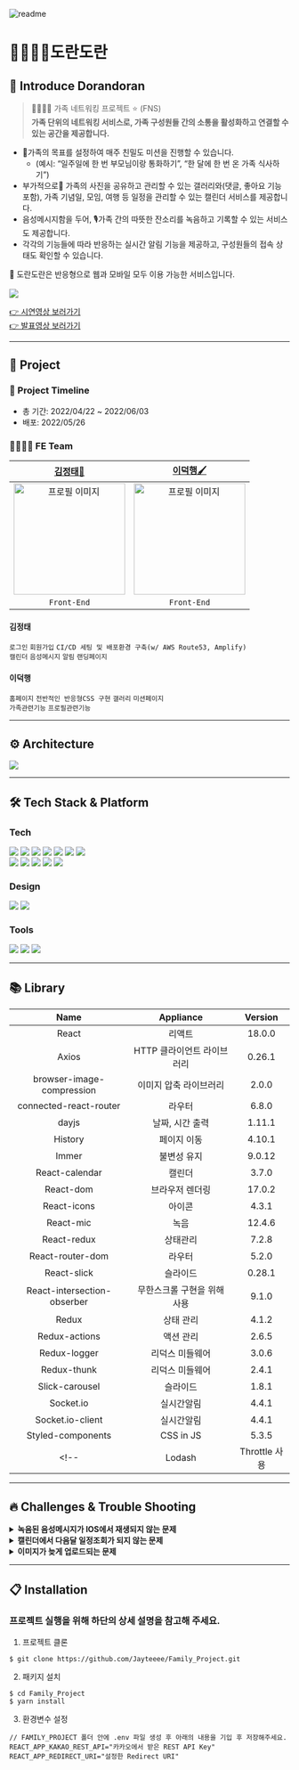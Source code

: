 ![readme](https://family-8.s3.ap-northeast-2.amazonaws.com/photo/1653736311587blob)
<br>

👨‍👩‍👧‍👦도란도란
=============
## 🙌 Introduce Dorandoran
>👨‍👩‍👧‍👧  가족 네트워킹 프로젝트 ⭐️ (FNS)
<br>**가족 단위의 네트워킹 서비스로, 가족 구성원들 간의 소통을 활성화하고 연결할 수 있는 공간을 제공합니다.**

- 🚩가족의 목표를 설정하여 매주 친밀도 미션을 진행할 수 있습니다.
    - (예시: “일주일에 한 번 부모님이랑 통화하기”, “한 달에 한 번 온 가족 식사하기”)
- 부가적으로💞 가족의 사진을 공유하고 관리할 수 있는 갤러리와(댓글, 좋아요 기능 포함), 가족 기념일, 모임, 여행 등 일정을 관리할 수 있는 캘린더 서비스를 제공합니다.
- 음성메시지함을 두어, 🎙가족 간의 따뜻한 잔소리를 녹음하고 기록할 수 있는 서비스도 제공합니다.
- 각각의 기능들에 따라 반응하는 실시간 알림 기능을 제공하고, 구성원들의 접속 상태도 확인할 수 있습니다.

🔔 도란도란은 반응형으로 웹과 모바일 모두 이용 가능한 서비스입니다.<br>
<br><img src="https://www.dorandorans.com/static/media/Web_01.29cbf948c7a423b343f6.png">

[👉 시연영상 보러가기](https://youtu.be/atkUdA8EGhk/)
<br />
[👉 발표영상 보러가기](https://youtu.be/Vara_hm9abo/)

* * *

## 📣 Project
### 📆 Project Timeline
- 총 기간: 2022/04/22 ~ 2022/06/03
- 배포: 2022/05/26

### 👨‍💻👩‍💻 FE Team
|                                                         [김정태🔰](https://github.com/Jayteeee)                                            |                                                         [이덕행🖌](https://github.com/Deokhaeng)                                                          |                                                                                             
| :----------------------------------------------------------------------------------------------------------------------------------------------------: | :----------------------------------------------------------------------------------------------------------------------------------------------------: |
| <img src="https://family-8.s3.ap-northeast-2.amazonaws.com/photo/1653737369229blob" alt="프로필 이미지" width="200px"/> |  <img src="https://family-8.s3.ap-northeast-2.amazonaws.com/photo/1653737642793blob" alt="프로필 이미지" width="200px"/> | <img 
|                                                                      `Front-End`                                               |                                                                      `Front-End`                                                                       |              
#### 김정태

`로그인` `회원가입` `CI/CD 세팅 및 배포환경 구축(w/ AWS Route53, Amplify)`
</br>
`캘린더` `음성메시지` `알림` `랜딩페이지`

#### 이덕행

`홈페이지` `전반적인 반응형CSS 구현` `갤러리` `미션페이지`
<br/>
`가족관련기능` `프로필관련기능`

* * *
## ⚙ **Architecture**
<img src="https://family-8.s3.ap-northeast-2.amazonaws.com/photo/1654153776991blob" />

* * *

## 🛠 Tech Stack & Platform
### **Tech**
<p>
<img src="https://img.shields.io/badge/javascript-F7DF1E?style=for-the-badge&logo=javascript&logoColor=black">
<img src="https://img.shields.io/badge/html5-E34F26?style=for-the-badge&logo=html5&logoColor=white">
<img src="https://img.shields.io/badge/css-1572B6?style=for-the-badge&logo=css3&logoColor=white">
<img src="https://img.shields.io/badge/react-61DAFB?style=for-the-badge&logo=react&logoColor=black">
<img src="https://img.shields.io/badge/redux-764ABC?style=for-the-badge&logo=react&logoColor=black">
<img src="https://img.shields.io/badge/axios-007CE2?style=for-the-badge&logo=axios&logoColor=white">
<img src="https://img.shields.io/badge/reactrouterdom-CA4245?style=for-the-badge&logo=reactrouterdom&logoColor=white">
</br>
<img src="https://img.shields.io/badge/styledcomponents-DB7093?style=for-the-badge&logo=styledcomponents&logoColor=white">
<img src="https://img.shields.io/badge/amazonaws-232F3E?style=for-the-badge&logo=amazonaws&logoColor=white">
<img src="https://img.shields.io/badge/amazonamplify-orange?style=for-the-badge&logo=amazonsamplify&logoColor=white"> 
<img src="https://img.shields.io/badge/route53-F7A81B?style=for-the-badge&logo=route53&logoColor=white">
<img src="https://img.shields.io/badge/socketio-blue?style=for-the-badge&logo=socketio&logoColor=white">
<br>
</p>

### **Design**
<p>
<img src="https://img.shields.io/badge/Figma-F24E1E?style=for-the-badge&logo=Figma&logoColor=white"/>
<img src="https://img.shields.io/badge/Adobe Illustrator-yellow?style=for-the-badge&logo=Adobe Illustrator&logoColor=white"/>
</p>

### **Tools**
<p>
<img src="https://img.shields.io/badge/VSCode-007ACC?style=for-the-badge&logo=Visual Studio Code&logoColor=white"/>
<img src="https://img.shields.io/badge/Git-F05032?style=for-the-badge&logo=Git&logoColor=white"/>
<img src="https://img.shields.io/badge/Github-181717?style=for-the-badge&logo=github&logoColor=white">
<br>
</p>



* * *

## 📚 Library
|Name|Appliance|Version|
|:---:|:---:|:---:|
|React|리액트|18.0.0|
|Axios|HTTP 클라이언트 라이브러리|0.26.1|
|browser-image-compression|이미지 압축 라이브러리|2.0.0|
|connected-react-router|라우터|6.8.0|
|dayjs|날짜, 시간 출력|1.11.1|
|History|페이지 이동|4.10.1|
|Immer|불변성 유지|9.0.12|
|React-calendar|캘린더|3.7.0|
|React-dom|브라우저 렌더링|17.0.2|
|React-icons|아이콘|4.3.1|
|React-mic|녹음|12.4.6|
|React-redux|상태관리|7.2.8|
|React-router-dom|라우터|5.2.0|
|React-slick|슬라이드|0.28.1|
|React-intersection-obserber|무한스크롤 구현을 위해 사용|9.1.0|
|Redux|상태 관리|4.1.2|
|Redux-actions|액션 관리|2.6.5|
|Redux-logger|리덕스 미들웨어|3.0.6|
|Redux-thunk|리덕스 미들웨어|2.4.1|
|Slick-carousel|슬라이드|1.8.1|
|Socket.io|실시간알림|4.4.1|
|Socket.io-client|실시간알림|4.4.1|
|Styled-components|CSS in JS|5.3.5|
<!-- |Lodash|Throttle 사용|4.17.21| -->

* * *

## 🔥 Challenges & Trouble Shooting
<details>
<summary><strong>녹음된 음성메시지가 IOS에서 재생되지 않는 문제</strong></summary>
  <br/>
  <ul>
<li><strong>문제상황</strong>
<p>- 녹음된 음성을 인코딩할때 MediaRecorder에서 지원하는 코덱중 대부분 플랫폼에서 사용가능한 vp8 코덱과 해당 코덱으로 만들 수 있는 webm컨테이너를 사용하여 음성을 인코딩하였더니, IOS에서는 재생되지 않는 문제가 발생하였습니다.
<li><strong>원인</strong>
<p>- IOS15부터는 webm audio를 지원하지만 이전 버전은 지원하지 않는다는 사실을 알게되었습니다.
<li><strong>해결방안</strong>
    <br />
    <br />
    <img src="https://family-8.s3.ap-northeast-2.amazonaws.com/photo/1653831407598blob" />
    <br />
    <img src="https://family-8.s3.ap-northeast-2.amazonaws.com/photo/1653831401208blob" />
<p>- IOS에서 지원하는 포맷이 mp3, wav, ogg 라는 것을 알고 서버에서 s3로 저장할 때 mp3로 컨버팅하여 저장하기로 하였습니다.
<p>- ffmpeg를 이용하여 저장하고자 하였고 클라이언트에서 기존에 보내줬던 blob형태로 파일을 전송할 시 변환되지 않는 이슈가 생겨 file 형태로 전달하였습니다.
<li><strong>결과</strong>
<p>- mp3형태로 저장되어 아이폰에서는 녹음된 음성을 바로 들을 수 없지만 업로드 후 재생시킬 수 있었습니다.
  </ul>
</details>
  
<details>
<summary><strong>캘린더에서 다음달 일정조회가 되지 않는 문제</strong></summary>
  <br/>
  <ul>
<li><strong>문제상황</strong>
<p>- 이번달 일정등록 후 문제없이 조회가 되는 것을 확인하고 다음달 일정을 등록하였으나 서버에는 업로드된 것을 확인하였고 뷰에서는 보여주지 못하는 문제가 발생하였습니다.
<li><strong>원인</strong>
<p>- 개발자도구를 통해 span 태그 내에 데이터가 동적으로 변화하는 것을 감지하고 변화에 따라 페이지가 렌더링될 수 있도록 코드를 작성하였다고 생각하였으나
    코드는 변화를 감지하지 못한채 처음 렌더링된 일정만을 보여주고 있었습니다.
<li><strong>해결방안</strong>
<p>- 해당월을 나타내주는 코드를 감지해서 새롭게 렌더링시켜주는 것이 필요하겠다 생각했습니다.
<p>- DOM의 변화를 감지해야했고 가장 적절해보이는 MutationObserver를 통해 span태그 내의 데이터 변화를 감지한 뒤 해당하는 월의 데이터를 조회할 수 있도록 하였습니다.
<li><strong>결과</strong>
        <p> -이전코드
            <br />
    <img src="https://family-8.s3.ap-northeast-2.amazonaws.com/photo/1653832263586blob" />
    <br />
    <p> -이후코드
        <br />
    <img src="https://family-8.s3.ap-northeast-2.amazonaws.com/photo/1653832268359blob" />
    <img src="https://family-8.s3.ap-northeast-2.amazonaws.com/photo/1653832272332blob" />
    <br />
    <p> -결과페이지
    <img src="https://family-8.s3.ap-northeast-2.amazonaws.com/photo/1653832342281blob" />
    <img src="https://family-8.s3.ap-northeast-2.amazonaws.com/photo/1653832347064blob" />
    
<p>- 처음 렌더링되는 월에 대한 조회뿐만 아니라 화살표 클릭시 다음달 혹은 이전달의 일정데이터를 조회할 수 있게 되었습니다.
  </ul>
</details>

<details>
<summary><strong>이미지가 늦게 업로드되는 문제</strong></summary>
  <br/>
  <ul>
<li><strong>문제상황</strong>
<p>- 이미지 업로드 및 데이터를 받을 때 시간이 너무 지연되는 현상 발생했습니다.   
<li><strong>원인</strong>
<p>- 이미지를 업로드 시 이미지의 데이터 용량 그대로 업로드하고 데이터를 받기 때문에 발생하는 것으로 판단했습니다.
<li><strong>해결방안</strong>
    <br/>
    <br/>
<img src="https://family-8.s3.ap-northeast-2.amazonaws.com/photo/1653742820337blob" />
    <br/>
    <img src="https://family-8.s3.ap-northeast-2.amazonaws.com/photo/1653743034190blob" />
    <img src="https://family-8.s3.ap-northeast-2.amazonaws.com/photo/1653742986577blob" />
    <br/>
    <p>- 이미지를 formdata로 변환하기 이전에 압축해서 서버로 전달하기로 결정했습니다.
<p>- 이미지 업로드 시 browser-image-compression 라이브러리를 사용하여 이미지 파일을 1MB 이하로 압축했습니다.
<p>- browser-image-compression 라이브러리를 사용 시 File이 Blob 형식으로 변환되기 때문에 다시 File 형식으로 변환 후 FormData에 담아 서버로 전송하여 업로드 및 데이터를 받을 시 걸리는 시간을 줄였습니다.
<p>- 추가로 사용자가 이미지가 업로드되는 상황을 인지할 수 있도록 사진 추가 버튼에 스피너를 적용했습니다.
<li><strong>결과</strong>
<p>- 포토 페이지 조회 속도 : 파일 별 용량에 따라 약 3~4배 단축
    <p>- 이미지 업로드 속도 : 파일 별 용량에 따라 약 32% 단축
  </ul>
</details>
    
* * *

## 📋 Installation
### 프로젝트 실행을 위해 하단의 상세 설명을 참고해 주세요.

1. 프로젝트 클론

```console
$ git clone https://github.com/Jayteeee/Family_Project.git
```

2. 패키지 설치

```console
$ cd Family_Project
$ yarn install
```

3. 환경변수 설정

```text
// FAMILY_PROJECT 폴더 안에 .env 파일 생성 후 아래의 내용을 기입 후 저장해주세요.
REACT_APP_KAKAO_REST_API="카카오에서 받은 REST API Key"
REACT_APP_REDIRECT_URI="설정한 Redirect URI"
